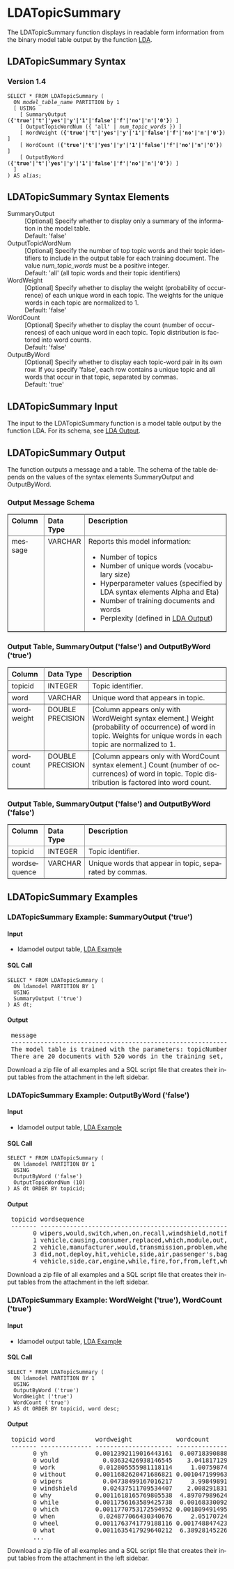 <html><head></head><body><div class="nested0" aria-labelledby="ariaid-title1" topicindex="1" topicid="rlf1507319330944" id="rlf1507319330944"><h1 class="title topictitle1" id="ariaid-title1">LDATopicSummary</h1><div class="body conbody">
<p class="p">The LDATopicSummary function displays in readable form information from the binary model table output by the function <a href="obi1558537828467.md#udx1507212896537">LDA</a>.</p></div><div class="topic reference nested1" aria-labelledby="ariaid-title2" topicindex="2" topicid="mqh1507319376750" xml:lang="en-us" lang="en-us" id="mqh1507319376750">
<h2 class="title topictitle2" id="ariaid-title2">LDATopicSummary Syntax</h2><div class="body refbody"><div class="section" id="mqh1507319376750__section_N1000E_N1000C_N10001">
<h3 class="title sectiontitle">Version 1.4</h3><pre class="pre codeblock" xml:space="preserve"><code>SELECT * FROM LDATopicSummary (
  ON <var class="keyword varname">model_table_name</var> PARTITION by 1
  [ USING
    [ SummaryOutput (<span><b>{'true'|'t'|'yes'|'y'|'1'|'false'|'f'|'no'|'n'|'0'}</b></span>) ]
    [ OutputTopicWordNum ({ 'all' | <var class="keyword varname">num_topic_words</var> }) ]
    [ WordWeight (<span><b>{'true'|'t'|'yes'|'y'|'1'|'false'|'f'|'no'|'n'|'0'}</b></span>) ]
    [ WordCount (<span><b>{'true'|'t'|'yes'|'y'|'1'|'false'|'f'|'no'|'n'|'0'}</b></span>) ]
    [ OutputByWord (<span><b>{'true'|'t'|'yes'|'y'|'1'|'false'|'f'|'no'|'n'|'0'}</b></span>) ]
  ]
) AS <var class="keyword varname">alias</var>;</code></pre></div></div></div><div class="topic reference nested1" aria-labelledby="ariaid-title3" topicindex="3" topicid="baa1507319401963" xml:lang="en-us" lang="en-us" id="baa1507319401963">
<h2 class="title topictitle2" id="ariaid-title3">LDATopicSummary Syntax Elements</h2><div class="body refbody"><div class="section" id="baa1507319401963__section_N10011_N1000E_N10001"><dl class="dl parml"><dt class="dt pt dlterm">SummaryOutput</dt><dd class="dd pd">[Optional] Specify whether to display only a summary of the information in the model table.</dd><dd class="dd pd ddexpand">Default: 'false'</dd><dt class="dt pt dlterm">OutputTopicWordNum</dt><dd class="dd pd">[Optional] Specify the number of top topic words and their topic identifiers to include in the output table for each training document. The value <var class="keyword varname">num_topic_words</var> must be a positive integer.</dd><dd class="dd pd ddexpand">Default: 'all' (all topic words and their topic identifiers)</dd><dt class="dt pt dlterm">WordWeight</dt><dd class="dd pd">[Optional] Specify whether to display the weight (probability of occurrence) of each unique word in each topic. The weights for the unique words in each topic are normalized to 1.</dd><dd class="dd pd ddexpand">Default: 'false'</dd><dt class="dt pt dlterm">WordCount</dt><dd class="dd pd">[Optional] Specify whether to display the count (number of occurrences) of each unique word in each topic. Topic distribution is factored into word counts.</dd><dd class="dd pd ddexpand">Default: 'false'</dd><dt class="dt pt dlterm">OutputByWord</dt><dd class="dd pd">[Optional] Specify whether to display each topic-word pair in its own row. If you specify 'false', each row contains a unique topic and all words that occur in that topic, separated by commas.</dd><dd class="dd pd ddexpand">Default: 'true'</dd></dl></div></div></div><div class="topic reference nested1" aria-labelledby="ariaid-title4" topicindex="4" topicid="uwe1507319535345" xml:lang="en-us" lang="en-us" id="uwe1507319535345">
<h2 class="title topictitle2" id="ariaid-title4">LDATopicSummary Input</h2><div class="body refbody"><div class="section" id="uwe1507319535345__section_N1000E_N1000C_N10001">
<p class="p">The input to the LDATopicSummary function is a model table output by the function LDA. For its schema, see <a href="obi1558537828467.md#oys1507213091332">LDA Output</a>.</p></div></div></div><div class="topic reference nested1" aria-labelledby="ariaid-title5" topicindex="5" topicid="jmi1507319588811" xml:lang="en-us" lang="en-us" id="jmi1507319588811">
<h2 class="title topictitle2" id="ariaid-title5">LDATopicSummary Output</h2><div class="body refbody"><div class="section" id="jmi1507319588811__section_b4t_mwj_ycb">
<p class="p">The function outputs a message and a table. The schema of the table depends on the values of the syntax elements SummaryOutput and OutputByWord.</p></div><div class="section" id="jmi1507319588811__section_N1000E_N1000C_N10001">
<h3 class="title sectiontitle">Output Message Schema</h3><div class="tablenoborder"><table cellpadding="4" cellspacing="0" summary="" id="jmi1507319588811__table_N10014_N1000E_N1000C_N10001" class="table" frame="border" border="1" rules="all"><div class="caption"></div><colgroup span="1"><col style="width:16.666666666666664%" span="1"></col><col style="width:16.666666666666664%" span="1"></col><col style="width:66.66666666666666%" span="1"></col></colgroup><thead class="thead" style="text-align:left;"><tr class="row"><th class="entry nocellnorowborder" style="vertical-align:top;" id="d353727e183" rowspan="1" colspan="1">Column</th><th class="entry nocellnorowborder" style="vertical-align:top;" id="d353727e185" rowspan="1" colspan="1">Data Type</th><th class="entry cell-norowborder" style="vertical-align:top;" id="d353727e187" rowspan="1" colspan="1">Description</th></tr></thead><tbody class="tbody"><tr class="row"><td class="entry row-nocellborder" style="vertical-align:top;" headers="d353727e183" rowspan="1" colspan="1">message</td><td class="entry row-nocellborder" style="vertical-align:top;" headers="d353727e185" rowspan="1" colspan="1">VARCHAR</td><td class="entry cellrowborder" style="vertical-align:top;" headers="d353727e187" rowspan="1" colspan="1">Reports this model information:
<ul class="ul" id="jmi1507319588811__ul_uz1_qhp_4bb">
<li class="li">Number of topics</li>
<li class="li">Number of unique words (vocabulary size)</li>
<li class="li">Hyperparameter values (specified by LDA syntax elements Alpha and Eta)</li>
<li class="li">Number of training documents and words</li>
<li class="li">Perplexity (defined in <a href="obi1558537828467.md#oys1507213091332">LDA Output</a>)</li></ul></td></tr></tbody></table></div></div><div class="section" id="jmi1507319588811__section_pn1_vwj_ycb">
<h3 class="title sectiontitle">Output Table, SummaryOutput ('false') and OutputByWord ('true')</h3><div class="tablenoborder"><table cellpadding="4" cellspacing="0" summary="" id="jmi1507319588811__table_N10061_N1000E_N1000C_N10001" class="table" frame="border" border="1" rules="all"><div class="caption"></div><colgroup span="1"><col style="width:16.666666666666664%" span="1"></col><col style="width:16.666666666666664%" span="1"></col><col style="width:66.66666666666666%" span="1"></col></colgroup><thead class="thead" style="text-align:left;"><tr class="row"><th class="entry nocellnorowborder" style="vertical-align:top;" id="d353727e222" rowspan="1" colspan="1">Column</th><th class="entry nocellnorowborder" style="vertical-align:top;" id="d353727e224" rowspan="1" colspan="1">Data Type</th><th class="entry cell-norowborder" style="vertical-align:top;" id="d353727e226" rowspan="1" colspan="1">Description</th></tr></thead><tbody class="tbody"><tr class="row"><td class="entry nocellnorowborder" style="vertical-align:top;" headers="d353727e222" rowspan="1" colspan="1">topicid</td><td class="entry nocellnorowborder" style="vertical-align:top;" headers="d353727e224" rowspan="1" colspan="1">INTEGER</td><td class="entry cell-norowborder" style="vertical-align:top;" headers="d353727e226" rowspan="1" colspan="1">Topic identifier.</td></tr><tr class="row"><td class="entry nocellnorowborder" style="vertical-align:top;" headers="d353727e222" rowspan="1" colspan="1">word</td><td class="entry nocellnorowborder" style="vertical-align:top;" headers="d353727e224" rowspan="1" colspan="1">VARCHAR</td><td class="entry cell-norowborder" style="vertical-align:top;" headers="d353727e226" rowspan="1" colspan="1">Unique word that appears in topic.</td></tr><tr class="row"><td class="entry nocellnorowborder" style="vertical-align:top;" headers="d353727e222" rowspan="1" colspan="1">wordweight</td><td class="entry nocellnorowborder" style="vertical-align:top;" headers="d353727e224" rowspan="1" colspan="1">DOUBLE PRECISION</td><td class="entry cell-norowborder" style="vertical-align:top;" headers="d353727e226" rowspan="1" colspan="1">[Column appears only with WordWeight syntax element.] Weight (probability of occurrence) of word in topic. Weights for unique words in each topic are normalized to 1.</td></tr><tr class="row"><td class="entry row-nocellborder" style="vertical-align:top;" headers="d353727e222" rowspan="1" colspan="1">wordcount</td><td class="entry row-nocellborder" style="vertical-align:top;" headers="d353727e224" rowspan="1" colspan="1">DOUBLE PRECISION</td><td class="entry cellrowborder" style="vertical-align:top;" headers="d353727e226" rowspan="1" colspan="1">[Column appears only with WordCount syntax element.] Count (number of occurrences) of word in topic. Topic distribution is factored into word count.</td></tr></tbody></table></div></div><div class="section" id="jmi1507319588811__section_hfs_vwj_ycb">
<h3 class="title sectiontitle">Output Table, SummaryOutput ('false') and OutputByWord ('false')</h3><div class="tablenoborder"><table cellpadding="4" cellspacing="0" summary="" id="jmi1507319588811__table_N100C0_N1000E_N1000C_N10001" class="table" frame="border" border="1" rules="all"><div class="caption"></div><colgroup span="1"><col style="width:16.666666666666664%" span="1"></col><col style="width:16.666666666666664%" span="1"></col><col style="width:66.66666666666666%" span="1"></col></colgroup><thead class="thead" style="text-align:left;"><tr class="row"><th class="entry nocellnorowborder" style="vertical-align:top;" id="d353727e267" rowspan="1" colspan="1">Column</th><th class="entry nocellnorowborder" style="vertical-align:top;" id="d353727e269" rowspan="1" colspan="1">Data Type</th><th class="entry cell-norowborder" style="vertical-align:top;" id="d353727e271" rowspan="1" colspan="1">Description</th></tr></thead><tbody class="tbody"><tr class="row"><td class="entry nocellnorowborder" style="vertical-align:top;" headers="d353727e267" rowspan="1" colspan="1">topicid</td><td class="entry nocellnorowborder" style="vertical-align:top;" headers="d353727e269" rowspan="1" colspan="1">INTEGER</td><td class="entry cell-norowborder" style="vertical-align:top;" headers="d353727e271" rowspan="1" colspan="1">Topic identifier.</td></tr><tr class="row"><td class="entry row-nocellborder" style="vertical-align:top;" headers="d353727e267" rowspan="1" colspan="1">wordsequence</td><td class="entry row-nocellborder" style="vertical-align:top;" headers="d353727e269" rowspan="1" colspan="1">VARCHAR</td><td class="entry cellrowborder" style="vertical-align:top;" headers="d353727e271" rowspan="1" colspan="1">Unique words that appear in topic, separated by commas.</td></tr></tbody></table></div></div></div></div><div class="topic concept nested1" aria-labelledby="ariaid-title6" topicindex="6" topicid="rau1510346085394" xml:lang="en-us" lang="en-us" id="rau1510346085394">
<h2 class="title topictitle2" id="ariaid-title6">LDATopicSummary Examples</h2><div class="topic reference nested2" aria-labelledby="ariaid-title7" topicindex="7" topicid="ivs1524514664940" xml:lang="en-us" lang="en-us" id="ivs1524514664940">
<h3 class="title topictitle3" id="ariaid-title7">LDATopicSummary Example: SummaryOutput ('true')</h3><div class="body refbody"><div class="section" id="ivs1524514664940__section_jq4_rpf_pdb">
<h4 class="title sectiontitle">Input</h4>
<ul class="ul" id="ivs1524514664940__ul_otr_zy5_32b">
<li class="li">ldamodel output table, <a href="obi1558537828467.md#gll1510345837270">LDA Example</a></li></ul></div><div class="section" id="ivs1524514664940__section_f1m_ppf_pdb">
<h4 class="title sectiontitle">SQL Call</h4><pre class="pre codeblock" xml:space="preserve"><code>SELECT * FROM LDATopicSummary (
  ON ldamodel PARTITION BY 1
  USING
  SummaryOutput ('true')
) AS dt;</code></pre></div><div class="section" id="ivs1524514664940__section_msx_ppf_pdb">
<h4 class="title sectiontitle">Output</h4><pre class="pre screen" xml:space="preserve"> message                                                                                                         
 --------------------------------------------------------------------------------------------------------------- 
 The model table is trained with the parameters: topicNumber:5, vocabularySize:309, alpha:0.100000, eta:0.100000
 There are 20 documents with 520 words in the training set, the perplexity is 92.016370</pre>
<p class="p">Download a zip file of all examples and a SQL script file that creates their input tables from the attachment in the left sidebar.</p></div></div></div><div class="topic reference nested2" aria-labelledby="ariaid-title8" topicindex="8" topicid="awe1524514707418" xml:lang="en-us" lang="en-us" id="awe1524514707418">
<h3 class="title topictitle3" id="ariaid-title8">LDATopicSummary Example: OutputByWord ('false')</h3><div class="body refbody"><div class="section" id="awe1524514707418__section_pzd_rpf_pdb">
<h4 class="title sectiontitle">Input</h4>
<ul class="ul" id="awe1524514707418__ul_otr_zy5_32b">
<li class="li">ldamodel output table, <a href="obi1558537828467.md#gll1510345837270">LDA Example</a></li></ul></div><div class="section" id="awe1524514707418__section_f1m_ppf_pdb">
<h4 class="title sectiontitle">SQL Call</h4><pre class="pre codeblock" xml:space="preserve"><code>SELECT * FROM LDATopicSummary (
  ON ldamodel PARTITION BY 1
  USING
  OutputByWord ('false')
  OutputTopicWordNum (10)
) AS dt ORDER BY topicid;</code></pre></div><div class="section" id="awe1524514707418__section_msx_ppf_pdb">
<h4 class="title sectiontitle">Output</h4><pre class="pre screen" xml:space="preserve"> topicid wordsequence                                                               
 ------- -------------------------------------------------------------------------- 
       0 wipers,would,switch,when,on,recall,windshield,notified,manufacturer,dealer
       1 vehicle,causing,consumer,replaced,which,module,out,control,has,at         
       2 vehicle,manufacturer,would,transmission,problem,when,at,has,also,&amp;        
       3 did,not,deploy,hit,vehicle,side,air,passenger's,bags,mph                  
       4 vehicle,side,car,engine,while,fire,for,from,left,wheel</pre>
<p class="p">Download a zip file of all examples and a SQL script file that creates their input tables from the attachment in the left sidebar.</p></div></div></div><div class="topic reference nested2" aria-labelledby="ariaid-title9" topicindex="9" topicid="oxr1524514742169" xml:lang="en-us" lang="en-us" id="oxr1524514742169">
<h3 class="title topictitle3" id="ariaid-title9">LDATopicSummary Example: WordWeight ('true'), WordCount ('true')</h3><div class="body refbody"><div class="section" id="oxr1524514742169__section_N10011_N1000E_N10001">
<h4 class="title sectiontitle">Input</h4>
<ul class="ul" id="oxr1524514742169__ul_otr_zy5_32b">
<li class="li">ldamodel output table, <a href="obi1558537828467.md#gll1510345837270">LDA Example</a></li></ul></div><div class="section" id="oxr1524514742169__section_f1m_ppf_pdb">
<h4 class="title sectiontitle">SQL Call</h4><pre class="pre codeblock" xml:space="preserve"><code>SELECT * FROM LDATopicSummary (
  ON ldamodel PARTITION BY 1
  USING
  OutputByWord ('true')
  WordWeight ('true')
  WordCount ('true')
) AS dt ORDER BY topicid, word desc;</code></pre></div><div class="section" id="oxr1524514742169__section_msx_ppf_pdb">
<h4 class="title sectiontitle">Output</h4><pre class="pre screen" xml:space="preserve"> topicid word           wordweight            wordcount             
 ------- -------------- --------------------- --------------------- 
       0 yh             0.0012392119016443161  0.007183908889594939
       0 would            0.03632426938146545    3.0418171296595484
       0 work            0.012805555981118114     1.007598743797997
       0 without        0.0011682620471686821 0.0010471999637399858
       0 wipers           0.04738499167016217     3.998498911420759
       0 windshield       0.02437511709534407    2.0082918316503164
       0 why            0.0011618165769805538  4.897079896246231E-4
       0 while          0.0011756163589425738  0.001683300926031043
       0 which          0.0011770753172594952 0.0018094914953010206
       0 when            0.024877066430340676     2.051707240845532
       0 wheel          0.0011763741779188116 0.0017488474237656875
       0 what           0.0011635417929640212  6.389281452263101E-4
       ...</pre>
<p class="p">Download a zip file of all examples and a SQL script file that creates their input tables from the attachment in the left sidebar.</p></div></div></div></div></div></body></html>
